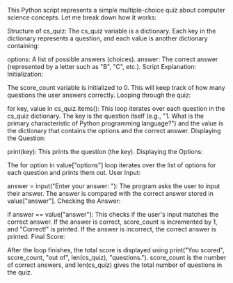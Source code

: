 This Python script represents a simple multiple-choice quiz about computer science concepts. Let me break down how it works:

Structure of cs_quiz:
The cs_quiz variable is a dictionary. Each key in the dictionary represents a question, and each value is another dictionary containing:

options: A list of possible answers (choices).
answer: The correct answer (represented by a letter such as "B", "C", etc.).
Script Explanation:
Initialization:

The score_count variable is initialized to 0. This will keep track of how many questions the user answers correctly.
Looping through the quiz:

for key, value in cs_quiz.items(): This loop iterates over each question in the cs_quiz dictionary. The key is the question itself (e.g., "1. What is the primary characteristic of Python programming language?") and the value is the dictionary that contains the options and the correct answer.
Displaying the Question:

print(key): This prints the question (the key).
Displaying the Options:

The for option in value["options"] loop iterates over the list of options for each question and prints them out.
User Input:

answer = input("Enter your answer: "): The program asks the user to input their answer. The answer is compared with the correct answer stored in value["answer"].
Checking the Answer:

if answer == value["answer"]: This checks if the user's input matches the correct answer.
If the answer is correct, score_count is incremented by 1, and "Correct!" is printed.
If the answer is incorrect, the correct answer is printed.
Final Score:

After the loop finishes, the total score is displayed using print("You scored", score_count, "out of", len(cs_quiz), "questions."). score_count is the number of correct answers, and len(cs_quiz) gives the total number of questions in the quiz.
